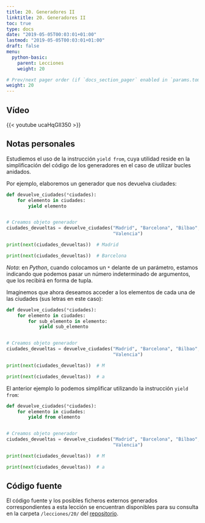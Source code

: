 ```yaml
---
title: 20. Generadores II
linktitle: 20. Generadores II
toc: true
type: docs
date: "2019-05-05T00:03:01+01:00"
lastmod: "2019-05-05T00:03:01+01:00"
draft: false
menu:
  python-basic:
    parent: Lecciones
    weight: 20

# Prev/next pager order (if `docs_section_pager` enabled in `params.toml`)
weight: 20
---
```


## Vídeo

{{< youtube ucaHqGII350 >}}

## Notas personales

Estudiemos el uso de la instrucción `yield from`, cuya utilidad reside en la simplificación del código de los generadores en el caso de utilizar bucles anidados.

Por ejemplo, elaboremos un generador que nos devuelva ciudades:

```python
def devuelve_ciudades(*ciudades):
    for elemento in ciudades:
        yield elemento


# Creamos objeto generador
ciudades_devueltas = devuelve_ciudades("Madrid", "Barcelona", "Bilbao",
                                       "Valencia")

print(next(ciudades_devueltas))  # Madrid

print(next(ciudades_devueltas))  # Barcelona
```

*Nota*: en *Python*, cuando colocamos un `*` delante de un parámetro, estamos indicando que podemos pasar un número indeterminado de argumentos, que los recibirá en forma de tupla.

Imaginemos que ahora deseamos acceder a los elementos de cada una de las ciudades (sus letras en este caso):

```python
def devuelve_ciudades(*ciudades):
    for elemento in ciudades:
        for sub_elemento in elemento:
            yield sub_elemento


# Creamos objeto generador
ciudades_devueltas = devuelve_ciudades("Madrid", "Barcelona", "Bilbao",
                                       "Valencia")

print(next(ciudades_devueltas))  # M

print(next(ciudades_devueltas))  # a
```

El anterior ejemplo lo podemos simplificar utilizando la instrucción `yield from`:

```python
def devuelve_ciudades(*ciudades):
    for elemento in ciudades:
        yield from elemento


# Creamos objeto generador
ciudades_devueltas = devuelve_ciudades("Madrid", "Barcelona", "Bilbao",
                                       "Valencia")

print(next(ciudades_devueltas))  # M

print(next(ciudades_devueltas))  # a
```

## Código fuente

El código fuente y los posibles ficheros externos generados correspondientes a esta lección se encuentran disponibles para su consulta en la carpeta `/lecciones/20/` del [repositorio](https://github.com/ImAlexisSaez/curso-python-desde-0).
